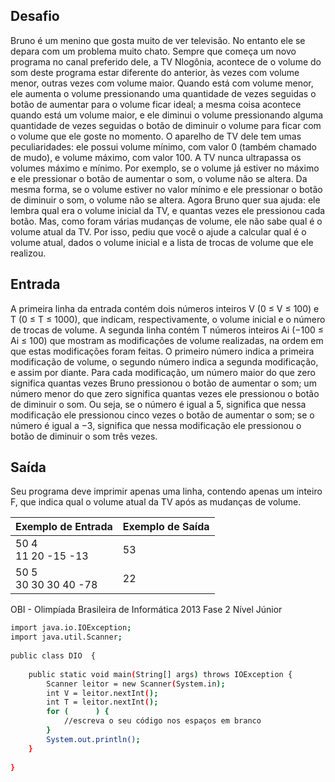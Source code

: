 ## Desafio

Bruno é um menino que gosta muito de ver televisão. No entanto ele se depara com um problema muito chato. Sempre que começa um novo programa no canal preferido dele, a TV Nlogônia, acontece de o volume do som deste programa estar diferente do anterior, às vezes com volume menor, outras vezes com volume maior. Quando está com volume menor, ele aumenta o volume pressionando uma quantidade de vezes seguidas o botão de aumentar para o volume ficar ideal; a mesma coisa acontece quando está um volume maior, e ele diminui o volume pressionando alguma quantidade de vezes seguidas o botão de diminuir o volume para ficar com o volume que ele goste no momento.
O aparelho de TV dele tem umas peculiaridades: ele possui volume mínimo, com valor 0 (também chamado de mudo), e volume máximo, com valor 100. A TV nunca ultrapassa os volumes máximo e mínimo. Por exemplo, se o volume já estiver no máximo e ele pressionar o botão de aumentar o som, o volume não se altera. Da mesma forma, se o volume estiver no valor mínimo e ele pressionar o botão de diminuir o som, o volume não se altera.
Agora Bruno quer sua ajuda: ele lembra qual era o volume inicial da TV, e quantas vezes ele pressionou cada botão. Mas, como foram várias mudanças de volume, ele não sabe qual é o volume atual da TV. Por isso, pediu que você o ajude a calcular qual é o volume atual, dados o volume inicial e a lista de trocas de volume que ele realizou.

## Entrada

A primeira linha da entrada contém dois números inteiros V (0 ≤ V ≤ 100) e T (0 ≤ T ≤ 1000), que indicam, respectivamente, o volume inicial e o número de trocas de volume.
A segunda linha contém T números inteiros Ai (−100 ≤ Ai ≤ 100) que mostram as modificações de volume realizadas, na ordem em que estas modificações foram feitas. O primeiro número indica a primeira modificação de volume, o segundo número indica a segunda modificação, e assim por diante. Para cada modificação, um número maior do que zero significa quantas vezes Bruno pressionou o botão de aumentar o som; um número menor do que zero significa quantas vezes ele pressionou o botão de diminuir o som. Ou seja, se o número é igual a 5, significa que nessa modificação ele pressionou cinco vezes o botão de aumentar o som; se o número é igual a −3, significa que nessa modificação ele pressionou o botão de diminuir o som três vezes.

## Saída

Seu programa deve imprimir apenas uma linha, contendo apenas um inteiro F, que indica qual o volume atual da TV após as mudanças de volume.

| Exemplo de Entrada | Exemplo de Saída|
| ---|--- |
| 50 4<br />11 20 -15 -13 | 53 |
| 50 5<br />30 30 30 40 -78 | 22 |

OBI - Olimpíada Brasileira de Informática 2013 Fase 2 Nível Júnior

```bash
import java.io.IOException;
import java.util.Scanner;
 
public class DIO  {
 
    public static void main(String[] args) throws IOException {
        Scanner leitor = new Scanner(System.in);
        int V = leitor.nextInt();
        int T = leitor.nextInt();
        for (      ) {
            //escreva o seu código nos espaços em branco
        }
        System.out.println();
    }
 
}


```